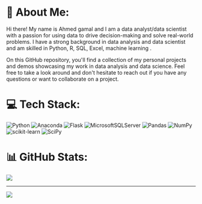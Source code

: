 # 💫 About Me:
Hi there! My name is Ahmed gamal and I am a data analyst/data scientist with a passion for using data to drive decision-making and solve real-world problems. I have a strong background in data analysis and data scientist and am skilled in  Python, R, SQL, Excel, machine learning .

On this GitHub repository, you'll find a collection of my personal projects and demos showcasing my work in data analysis and data science. Feel free to take a look around and don't hesitate to reach out if you have any questions or want to collaborate on a project.

# 💻 Tech Stack:
![Python](https://img.shields.io/badge/python-3670A0?style=plastic&logo=python&logoColor=ffdd54) ![Anaconda](https://img.shields.io/badge/Anaconda-%2344A833.svg?style=plastic&logo=anaconda&logoColor=white) ![Flask](https://img.shields.io/badge/flask-%23000.svg?style=plastic&logo=flask&logoColor=white) ![MicrosoftSQLServer](https://img.shields.io/badge/Microsoft%20SQL%20Sever-CC2927?style=plastic&logo=microsoft%20sql%20server&logoColor=white) ![Pandas](https://img.shields.io/badge/pandas-%23150458.svg?style=plastic&logo=pandas&logoColor=white) ![NumPy](https://img.shields.io/badge/numpy-%23013243.svg?style=plastic&logo=numpy&logoColor=white) ![scikit-learn](https://img.shields.io/badge/scikit--learn-%23F7931E.svg?style=plastic&logo=scikit-learn&logoColor=white) ![SciPy](https://img.shields.io/badge/SciPy-%230C55A5.svg?style=plastic&logo=scipy&logoColor=%white)
# 📊 GitHub Stats:
![](https://github-readme-stats.vercel.app/api/top-langs/?username=Ag994&theme=dark&hide_border=false&include_all_commits=true&count_private=false&layout=compact)


---
[![](https://visitcount.itsvg.in/api?id=Ag994&icon=6&color=12)](https://visitcount.itsvg.in)

<!-- Proudly created with GPRM ( https://gprm.itsvg.in ) -->
